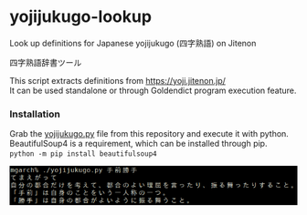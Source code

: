 # yojijukugo-lookup
Look up definitions for Japanese yojijukugo (四字熟語) on Jitenon

四字熟語辞書ツール

This script extracts definitions from https://yoji.jitenon.jp/  
It can be used standalone or through Goldendict program execution feature.

### Installation
Grab the [yojijukugo.py](yojijukugo.py) file from this repository and execute it with python.
BeautifulSoup4 is a requirement, which can be installed through pip.  
`python -m pip install beautifulsoup4`

![Screenshot](screenshot.png)
